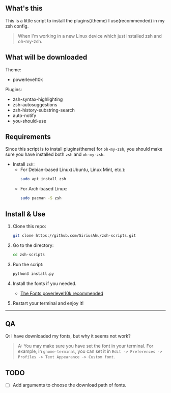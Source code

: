 ## What's this

This is a little script to install the plugins(/theme) I use(recommended) in my zsh config.

> When I'm working in a new Linux device which just installed zsh and oh-my-zsh.

## What will be downloaded
Theme:
- powerlevel10k

Plugins:
- zsh-syntax-highlighting
- zsh-autosuggestions
- zsh-history-substring-search
- auto-notify
- you-should-use

## Requirements

Since this script is to install plugins(theme) for `oh-my-zsh`, you should make sure you have installed both `zsh` and `oh-my-zsh`.

- Install `zsh`:
    - For Debian-based Linux(Ubuntu, Linux Mint, etc.):
        ```bash
        sudo apt install zsh
        ```
    - For Arch-based Linux:
        ```bash
        sudo pacman -S zsh
        ```

## Install & Use

1. Clone this repo:
    ```bash
    git clone https://github.com/SiriusAhu/zsh-scripts.git
    ```

2. Go to the directory:
    ```bash
    cd zsh-scripts
    ```

3. Run the script:
    ```bash
    python3 install.py
    ```

4. Install the fonts if you needed.
    - [The Fonts poverlevel10k recommended](https://github.com/romkatv/powerlevel10k/blob/master/font.md)

5. Restart your terminal and enjoy it!

---

## QA

Q: I have downloaded my fonts, but why it seems not work?
> A: You may make sure you have set the font in your terminal. For example, in `gnome-terminal`, you can set it in `Edit -> Preferences -> Profiles -> Text Appearance -> Custom font`.

## TODO
- [ ] Add arguments to choose the download path of fonts.